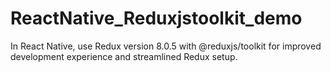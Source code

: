 # ReactNative_Reduxjstoolkit_demo
In React Native, use Redux version 8.0.5 with @reduxjs/toolkit for improved development experience and streamlined Redux setup. 
